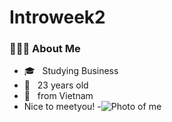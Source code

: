 # Introweek2
  ### 👨🏻‍💻 About Me

- 🎓 &nbsp; Studying Business
- 🌱 &nbsp; 23 years old 
- 🚀 &nbsp; from Vietnam
- Nice to meetyou!
-![Photo of me](hadoan.jpg)
